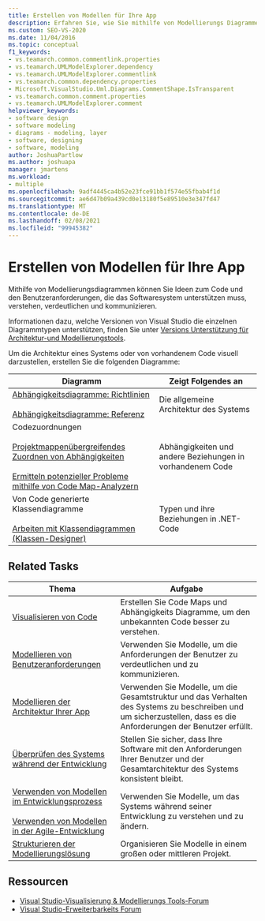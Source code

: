 ```yaml
---
title: Erstellen von Modellen für Ihre App
description: Erfahren Sie, wie Sie mithilfe von Modellierungs Diagrammen Ideen zum Code und die Benutzer Anforderungen, die Ihr Softwaresystem unterstützen muss, verstehen, verdeutlichen und mitteilen können.
ms.custom: SEO-VS-2020
ms.date: 11/04/2016
ms.topic: conceptual
f1_keywords:
- vs.teamarch.common.commentlink.properties
- vs.teamarch.UMLModelExplorer.dependency
- vs.teamarch.UMLModelExplorer.commentlink
- vs.teamarch.common.dependency.properties
- Microsoft.VisualStudio.Uml.Diagrams.CommentShape.IsTransparent
- vs.teamarch.common.comment.properties
- vs.teamarch.UMLModelExplorer.comment
helpviewer_keywords:
- software design
- software modeling
- diagrams - modeling, layer
- software, designing
- software, modeling
author: JoshuaPartlow
ms.author: joshuapa
manager: jmartens
ms.workload:
- multiple
ms.openlocfilehash: 9adf4445ca4b52e23fce91bb1f574e55fbab4f1d
ms.sourcegitcommit: ae6d47b09a439cd0e13180f5e89510e3e347fd47
ms.translationtype: MT
ms.contentlocale: de-DE
ms.lasthandoff: 02/08/2021
ms.locfileid: "99945382"
---
```

# <a name="create-models-for-your-app"></a>Erstellen von Modellen für Ihre App

Mithilfe von Modellierungsdiagrammen können Sie Ideen zum Code und den Benutzeranforderungen, die das Softwaresystem unterstützen muss, verstehen, verdeutlichen und kommunizieren.

Informationen dazu, welche Versionen von Visual Studio die einzelnen Diagrammtypen unterstützen, finden Sie unter [Versions Unterstützung für Architektur-und Modellierungstools](../modeling/what-s-new-for-design-in-visual-studio.md#VersionSupport).

Um die Architektur eines Systems oder von vorhandenem Code visuell darzustellen, erstellen Sie die folgenden Diagramme:

|**Diagramm**|**Zeigt Folgendes an**|
|-|-|
|[Abhängigkeitsdiagramme: Richtlinien](../modeling/layer-diagrams-guidelines.md)<br /><br /> [Abhängigkeitsdiagramme: Referenz](../modeling/layer-diagrams-reference.md)|Die allgemeine Architektur des Systems|
|Codezuordnungen<br /><br /> [Projektmappenübergreifendes Zuordnen von Abhängigkeiten](../modeling/map-dependencies-across-your-solutions.md)<br /><br /> [Ermitteln potenzieller Probleme mithilfe von Code Map-Analyzern](../modeling/find-potential-problems-using-code-map-analyzers.md)|Abhängigkeiten und andere Beziehungen in vorhandenem Code|
|Von Code generierte Klassendiagramme<br /><br /> [Arbeiten mit Klassendiagrammen (Klassen-Designer)](../ide/class-designer/designing-and-viewing-classes-and-types.md)|Typen und ihre Beziehungen in .NET-Code|

## <a name="related-tasks"></a>Related Tasks

|**Thema**|**Aufgabe**|
|-|-|
|[Visualisieren von Code](../modeling/visualize-code.md)|Erstellen Sie Code Maps und Abhängigkeits Diagramme, um den unbekannten Code besser zu verstehen.|
|[Modellieren von Benutzeranforderungen](../modeling/model-user-requirements.md)|Verwenden Sie Modelle, um die Anforderungen der Benutzer zu verdeutlichen und zu kommunizieren.|
|[Modellieren der Architektur Ihrer App](../modeling/model-your-app-s-architecture.md)|Verwenden Sie Modelle, um die Gesamtstruktur und das Verhalten des Systems zu beschreiben und um sicherzustellen, dass es die Anforderungen der Benutzer erfüllt.|
|[Überprüfen des Systems während der Entwicklung](../modeling/validate-your-system-during-development.md)|Stellen Sie sicher, dass Ihre Software mit den Anforderungen Ihrer Benutzer und der Gesamtarchitektur des Systems konsistent bleibt.|
|[Verwenden von Modellen im Entwicklungsprozess](../modeling/use-models-in-your-development-process.md)<br /><br /> [Verwenden von Modellen in der Agile-Entwicklung](/previous-versions/ff398061(v=vs.140))|Verwenden Sie Modelle, um das Systems während seiner Entwicklung zu verstehen und zu ändern.|
|[Strukturieren der Modellierungslösung](../modeling/structure-your-modeling-solution.md)|Organisieren Sie Modelle in einem großen oder mittleren Projekt.|

## <a name="resources"></a>Ressourcen

- [Visual Studio-Visualisierung & Modellierungs Tools-Forum](https://social.msdn.microsoft.com/Forums/en-US/home?forum=vsarch)
- [Visual Studio-Erweiterbarkeits Forum](https://social.msdn.microsoft.com/Forums/vstudio/home?forum=vsx)